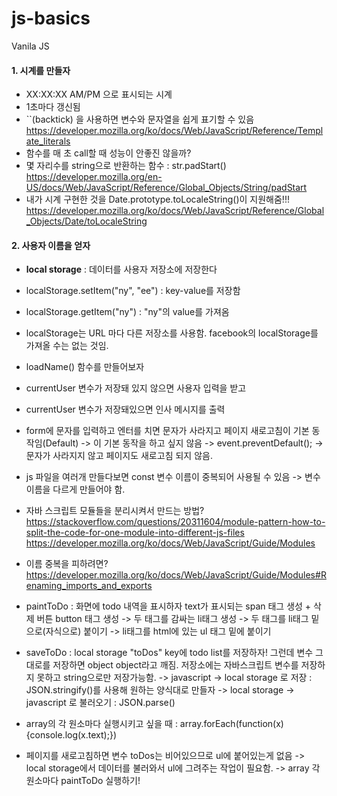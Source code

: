 # js-basics

Vanila JS

#### 1. 시계를 만들자

- XX:XX:XX AM/PM 으로 표시되는 시계
- 1초마다 갱신됨
- ``(backtick) 을 사용하면 변수와 문자열을 쉽게 표기할 수 있음
  https://developer.mozilla.org/ko/docs/Web/JavaScript/Reference/Template_literals
- 함수를 매 초 call할 때 성능이 안좋진 않을까?
- 몇 자리수를 string으로 반환하는 함수 : str.padStart()
  https://developer.mozilla.org/en-US/docs/Web/JavaScript/Reference/Global_Objects/String/padStart
- 내가 시계 구현한 것을 Date.prototype.toLocaleString()이 지원해줌!!!
  https://developer.mozilla.org/ko/docs/Web/JavaScript/Reference/Global_Objects/Date/toLocaleString

#### 2. 사용자 이름을 얻자

- **local storage** : 데이터를 사용자 저장소에 저장한다
- localStorage.setItem("ny", "ee") : key-value를 저장함
- localStorage.getItem("ny") : "ny"의 value를 가져옴
- localStorage는 URL 마다 다른 저장소를 사용함. facebook의 localStorage를 가져올 수는 없는 것임.

- loadName() 함수를 만들어보자
- currentUser 변수가 저장돼 있지 않으면 사용자 입력을 받고
- currentUser 변수가 저장돼있으면 인사 메시지를 출력

- form에 문자를 입력하고 엔터를 치면 문자가 사라지고 페이지 새로고침이 기본 동작임(Default)
  -> 이 기본 동작을 하고 싶지 않음
  -> event.preventDefault();
  -> 문자가 사라지지 않고 페이지도 새로고침 되지 않음.

- js 파일을 여러개 만들다보면 const 변수 이름이 중복되어 사용될 수 있음 -> 변수이름을 다르게 만들어야 함.
- 자바 스크립트 모듈들을 분리시켜서 만드는 방법?
  https://stackoverflow.com/questions/20311604/module-pattern-how-to-split-the-code-for-one-module-into-different-js-files
  https://developer.mozilla.org/ko/docs/Web/JavaScript/Guide/Modules
- 이름 중복을 피하려면?
  https://developer.mozilla.org/ko/docs/Web/JavaScript/Guide/Modules#Renaming_imports_and_exports

- paintToDo : 화면에 todo 내역을 표시하자
  text가 표시되는 span 태그 생성 + 삭제 버튼 button 태그 생성
  -> 두 태그를 감싸는 li태그 생성
  -> 두 태그를 li태그 밑으로(자식으로) 붙이기
  -> li태그를 html에 있는 ul 태그 밑에 붙이기

- saveToDo : local storage "toDos" key에 todo list를 저장하자!
  그런데 변수 그대로를 저장하면 object object라고 깨짐.
  저장소에는 자바스크립트 변수를 저장하지 못하고 string으로만 저장가능함.
  -> javascript -> local storage 로 저장 : JSON.stringify()를 사용해 원하는 양식대로 만들자
  -> local storage -> javascript 로 불러오기 : JSON.parse()

- array의 각 원소마다 실행시키고 싶을 때 : array.forEach(function(x){console.log(x.text);})

- 페이지를 새로고침하면 변수 toDos는 비어있으므로 ul에 붙어있는게 없음 -> local storage에서 데이터를 불러와서 ul에 그려주는 작업이 필요함.
  -> array 각 원소마다 paintToDo 실행하기!
